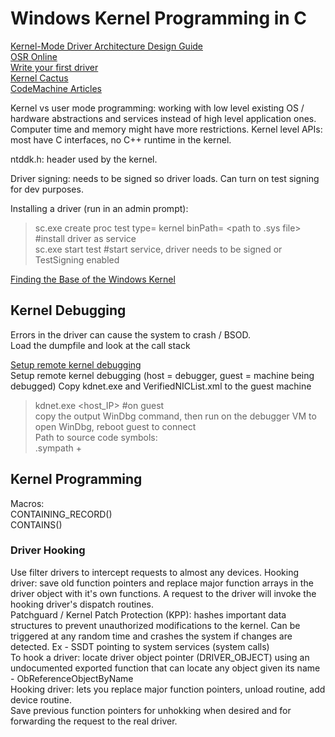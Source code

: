 # Windows Kernel Programming in C     
[Kernel-Mode Driver Architecture Design Guide](https://learn.microsoft.com/en-us/windows-hardware/drivers/kernel/)      
[OSR Online](https://community.osr.com/c/ntdev/7)  
[Write your first driver](https://learn.microsoft.com/en-us/windows-hardware/drivers/gettingstarted/writing-your-first-driver)       
[Kernel Cactus](https://spikysabra.gitbook.io/kernelcactus)   
[CodeMachine Articles](https://codemachine.com/articles.html)   

Kernel vs user mode programming: working with low level existing OS / hardware abstractions and services instead of high level application ones. Computer time and memory might have more restrictions. Kernel level APIs: most have C interfaces, no C++ runtime in the kernel.                                                                                

ntddk.h: header used by the kernel.    

Driver signing: needs to be signed so driver loads. Can turn on test signing for dev purposes.   

Installing a driver (run in an admin prompt):    
> sc.exe create proc test type= kernel binPath= <path to .sys file>    #install driver as service   
> sc.exe start test    #start service, driver needs to be signed or TestSigning enabled   


[Finding the Base of the Windows Kernel](https://wumb0.in/finding-the-base-of-the-windows-kernel.html)

## Kernel Debugging      
Errors in the driver can cause the system to crash / BSOD.     
Load the dumpfile and look at the call stack    

[Setup remote kernel debugging](https://learn.microsoft.com/en-us/windows-hardware/drivers/debugger/setting-up-a-network-debugging-connection-automatically)      
Setup remote kernel debugging (host = debugger, guest = machine being debugged)
Copy kdnet.exe and VerifiedNICList.xml to the guest machine             
> kdnet.exe <host_IP> <Port>        #on guest    
copy the output WinDbg command, then run on the debugger VM to open WinDbg, reboot guest to connect    
Path to source code symbols:    
> .sympath + <path to folder with PDB>   

## Kernel Programming   
Macros:    
CONTAINING_RECORD()   
CONTAINS()   

### Driver Hooking       
Use filter drivers to intercept requests to almost any devices. Hooking driver: save old function pointers and replace major function arrays in the driver object with it's own functions. A request to the driver will invoke the hooking driver's dispatch routines.    
Patchguard / Kernel Patch Protection (KPP): hashes important data structures to prevent unauthorized modifications to the kernel. Can be triggered at any random time and crashes the system if changes are detected. Ex - SSDT pointing to system services (system calls)        
To hook a driver: locate driver object pointer (DRIVER_OBJECT) using an undocumented exported function that can locate any object given its name - ObReferenceObjectByName      
Hooking driver: lets you replace major function pointers, unload routine, add device routine.     
Save previous function pointers for unhokking when desired and for forwarding the request to the real driver.     
